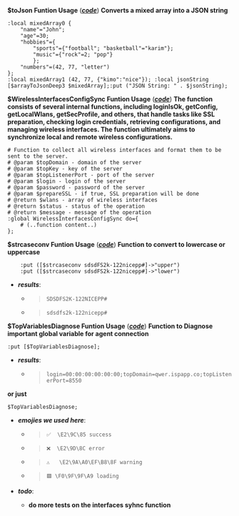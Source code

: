 **$toJson Funtion Usage** ([**_code_**](#_tojson-funtion-usage))
__Converts a mixed array into a JSON string__

```routeros
:local mixedArray0 { 
    "name"="John"; 
    "age"=30; 
    "hobbies"={ 
        "sports"={"football"; "basketball"="karim"}; 
        "music"={"rock"=2; "pop"}
        }; 
    "numbers"=(42, 77, "letter")
};
:local mixedArray1 (42, 77, {"kimo":"nice"}); :local jsonString [$arrayToJsonDeep3 $mixedArray];:put ("JSON String: " . $jsonString);
```

**$WirelessInterfacesConfigSync Funtion Usage** ([**_code_**](#_WirelessInterfacesConfigSync-funtion-usage))
__The function consists of several internal functions, including loginIsOk, getConfig, getLocalWlans, getSecProfile, and others, that handle tasks like SSL preparation, checking login credentials, retrieving configurations, and managing wireless interfaces. The function ultimately aims to synchronize local and remote wireless configurations.__

```routeros
# Function to collect all wireless interfaces and format them to be sent to the server.
# @param $topDomain - domain of the server
# @param $topKey - key of the server
# @param $topListenerPort - port of the server
# @param $login - login of the server
# @param $password - password of the server
# @param $prepareSSL - if true, SSL preparation will be done
# @return $wlans - array of wireless interfaces
# @return $status - status of the operation
# @return $message - message of the operation
:global WirelessInterfacesConfigSync do={
    # (..function content..)
};
```

**$strcaseconv Funtion Usage** ([**_code_**](#_tojson-funtion-usage))
__Function to convert to lowercase or uppercase__

```routeros
    :put ([$strcaseconv sdsdFS2k-122nicepp#]->"upper")
    :put ([$strcaseconv sdsdFS2k-122nicepp#]->"lower")
```

- **_results_**:
    - > `SDSDFS2K-122NICEPP#`
    - > `sdsdfs2k-122nicepp#`

**$TopVariablesDiagnose Funtion Usage** ([**_code_**](#_tojson-funtion-usage))
__Function to Diagnose important global variable for agent connection__

```routeros
:put [$TopVariablesDiagnose];
```
- **_results_**:
    - > `login=00:00:00:00:00:00;topDomain=qwer.ispapp.co;topListenerPort=8550`

__or just__

```routeros
$TopVariablesDiagnose;
```

- **_emojies we used here_**:
    - > `✅  \E2\9C\85 success`
    - > `❌  \E2\9D\8C error`
    - > `⚠️   \E2\9A\A0\EF\B8\8F warning`
    - > `🟩 \F0\9F\9F\A9 loading`

- **_todo_**:
    - **do more tests on the interfaces syhnc function**